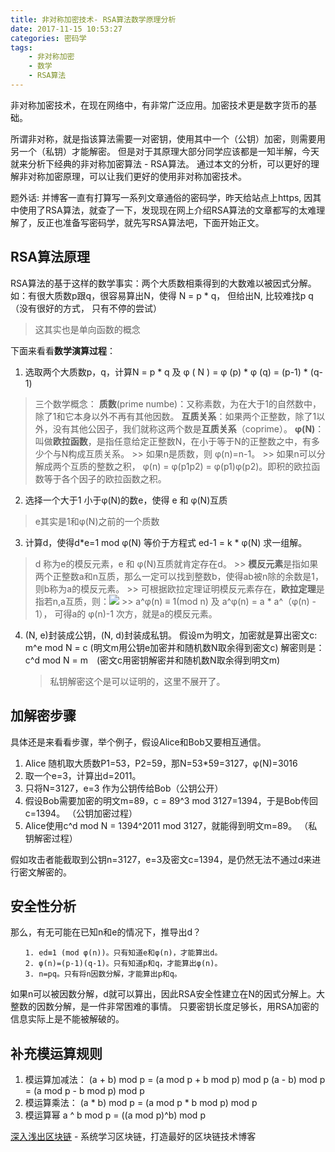 ```yaml
---
title: 非对称加密技术- RSA算法数学原理分析
date: 2017-11-15 10:53:27
categories: 密码学
tags:
    - 非对称加密
    - 数学
    - RSA算法
---
```


非对称加密技术，在现在网络中，有非常广泛应用。加密技术更是数字货币的基础。

所谓非对称，就是指该算法需要一对密钥，使用其中一个（公钥）加密，则需要用另一个（私钥）才能解密。
但是对于其原理大部分同学应该都是一知半解，今天就来分析下经典的非对称加密算法 - RSA算法。
通过本文的分析，可以更好的理解非对称加密原理，可以让我们更好的使用非对称加密技术。

<!-- more -->

题外话: 
并博客一直有打算写一系列文章通俗的密码学，昨天给站点上https, 因其中使用了RSA算法，就查了一下，发现现在网上介绍RSA算法的文章都写的太难理解了，反正也准备写密码学，就先写RSA算法吧，下面开始正文。

## RSA算法原理
RSA算法的基于这样的数学事实：两个大质数相乘得到的大数难以被因式分解。
如：有很大质数p跟q，很容易算出N，使得 N = p * q，
但给出N, 比较难找p q（没有很好的方式， 只有不停的尝试）
> 这其实也是单向函数的概念

下面来看看**数学演算过程**：

1. 选取两个大质数p，q，计算N = p * q 及 φ ( N ) = φ (p) * φ (q)  = (p-1) * (q-1)
> 三个数学概念：
> **质数**(prime numbe)：又称素数，为在大于1的自然数中，除了1和它本身以外不再有其他因数。
> **互质关系**：如果两个正整数，除了1以外，没有其他公因子，我们就称这两个数是**互质关系**（coprime）。
> **φ(N)**：叫做**欧拉函数**，是指任意给定正整数N，在小于等于N的正整数之中，有多少个与N构成互质关系。
    >> 如果n是质数，则 φ(n)=n-1。
    >> 如果n可以分解成两个互质的整数之积， φ(n) = φ(p1p2) = φ(p1)φ(p2)。即积的欧拉函数等于各个因子的欧拉函数之积。

2. 选择一个大于1 小于φ(N)的数e，使得 e 和 φ(N)互质
> e其实是1和φ(N)之前的一个质数

3. 计算d，使得d*e=1 mod φ(N) 等价于方程式 ed-1 = k * φ(N) 求一组解。
> d 称为e的模反元素，e 和 φ(N)互质就肯定存在d。
    >> **模反元素**是指如果两个正整数a和n互质，那么一定可以找到整数b，使得ab被n除的余数是1，则b称为a的模反元素。
    >> 可根据欧拉定理证明模反元素存在，**欧拉定理**是指若n,a互质，则：![](/images/aes_mod.png)
    >> a^φ(n) ≡ 1(mod n)  及 a^φ(n) = a * a^（φ(n) - 1）， 可得a的 φ(n)-1 次方，就是a的模反元素。

4. (N, e)封装成公钥，(N, d)封装成私钥。
   假设m为明文，加密就是算出密文c:
    m^e mod N = c (明文m用公钥e加密并和随机数N取余得到密文c)
   解密则是：
    c^d mod N = m　(密文c用密钥解密并和随机数N取余得到明文m)
    > 私钥解密这个是可以证明的，这里不展开了。


## 加解密步骤

具体还是来看看步骤，举个例子，假设Alice和Bob又要相互通信。
1. Alice 随机取大质数P1=53，P2=59，那N=53*59=3127，φ(N)=3016
2. 取一个e=3，计算出d=2011。
3. 只将N=3127，e=3 作为公钥传给Bob（公钥公开）
4. 假设Bob需要加密的明文m=89，c = 89^3 mod 3127=1394，于是Bob传回c=1394。 （公钥加密过程）
5. Alice使用c^d mod N = 1394^2011 mod 3127，就能得到明文m=89。 （私钥解密过程）

假如攻击者能截取到公钥n=3127，e=3及密文c=1394，是仍然无法不通过d来进行密文解密的。

## 安全性分析

那么，有无可能在已知n和e的情况下，推导出d？
```
　　1. ed≡1 (mod φ(n))。只有知道e和φ(n)，才能算出d。
　　2. φ(n)=(p-1)(q-1)。只有知道p和q，才能算出φ(n)。
　　3. n=pq。只有将n因数分解，才能算出p和q。
```
如果n可以被因数分解，d就可以算出，因此RSA安全性建立在N的因式分解上。大整数的因数分解，是一件非常困难的事情。
只要密钥长度足够长，用RSA加密的信息实际上是不能被解破的。

## 补充模运算规则
1. 模运算加减法：
    (a + b) mod p = (a mod p + b mod p) mod p
    (a - b) mod p = (a mod p - b mod p) mod p
2. 模运算乘法：
    (a * b) mod p = (a mod p * b mod p) mod p
3. 模运算幂
    a ^ b mod p = ((a mod p)^b) mod p

[深入浅出区块链](https://learnblockchain.cn/) - 系统学习区块链，打造最好的区块链技术博客